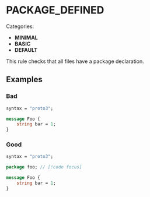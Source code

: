 
# PACKAGE_DEFINED

Categories:
- **MINIMAL**
- **BASIC**
- **DEFAULT**

This rule checks that all files have a package declaration.

## Examples

### Bad

```proto
syntax = "proto3";

message Foo {
    string bar = 1;
}

```

### Good

```proto
syntax = "proto3";

package foo; // [!code focus]

message Foo {
    string bar = 1;
}
```

